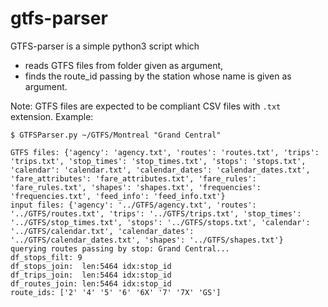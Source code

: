 # gtfs-parser

GTFS-parser is a simple python3 script which
* reads GTFS files from folder given as argument,
* finds the route_id passing by the station whose name is given as argument.

Note: GTFS files are expected to be compliant CSV files with `.txt` extension.
Example:

```
$ GTFSParser.py ~/GTFS/Montreal "Grand Central"

GTFS files: {'agency': 'agency.txt', 'routes': 'routes.txt', 'trips': 'trips.txt', 'stop_times': 'stop_times.txt', 'stops': 'stops.txt', 'calendar': 'calendar.txt', 'calendar_dates': 'calendar_dates.txt', 'fare_attributes': 'fare_attributes.txt', 'fare_rules': 'fare_rules.txt', 'shapes': 'shapes.txt', 'frequencies': 'frequencies.txt', 'feed_info': 'feed_info.txt'}
input files: {'agency': '../GTFS/agency.txt', 'routes': '../GTFS/routes.txt', 'trips': '../GTFS/trips.txt', 'stop_times': '../GTFS/stop_times.txt', 'stops': '../GTFS/stops.txt', 'calendar': '../GTFS/calendar.txt', 'calendar_dates': '../GTFS/calendar_dates.txt', 'shapes': '../GTFS/shapes.txt'}
querying routes passing by stop: Grand Central...
df_stops_filt: 9
df_stops_join:  len:5464 idx:stop_id
df_trips_join:  len:5464 idx:stop_id
df_routes_join: len:5464 idx:stop_id
route_ids: ['2' '4' '5' '6' '6X' '7' '7X' 'GS']
```
